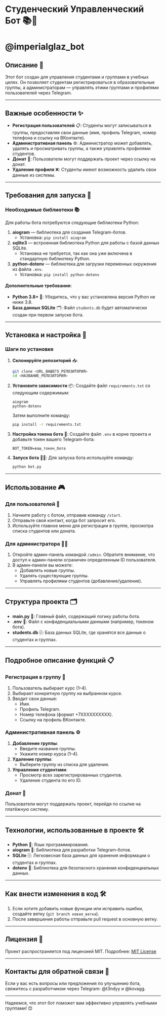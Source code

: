 # Студенческий Управленческий Бот 📚👥
# @imperialglaz_bot

## Описание 📝
Этот бот создан для управления студентами и группами в учебных целях. Он позволяет студентам регистрироваться в образовательные группы, а администраторам — управлять этими группами и профилями пользователей через Telegram.

---

## Важные особенности ✨
- **Регистрация пользователей** 📋: Студенты могут записываться в группы, предоставляя свои данные (имя, профиль Telegram, номер телефона и ссылку на ВКонтакте).
- **Административная панель** ⚙️: Администратор может добавлять, удалять и просматривать группы, а также управлять профилями студентов.
- **Донат** 💸: Пользователи могут поддержать проект через ссылку на донат.
- **Удаление профиля** ❌: Студенты имеют возможность удалить свои данные из системы.

---

## Требования для запуска 🚀

### Необходимые библиотеки 📚
Для работы бота потребуются следующие библиотеки Python:

1. **aiogram** — библиотека для создания Telegram-ботов.  
   - Установка: `pip install aiogram`
2. **sqlite3** — встроенная библиотека Python для работы с базой данных SQLite.  
   - Установка не требуется, так как она уже включена в стандартную библиотеку Python.
3. **python-dotenv** — библиотека для загрузки переменных окружения из файла `.env`.  
   - Установка: `pip install python-dotenv`

#### Дополнительные требования:
- **Python 3.8+** 🐍: Убедитесь, что у вас установлена версия Python не ниже 3.8.
- **База данных SQLite** 🗂️: Файл `students.db` будет автоматически создан при первом запуске бота.

---

## Установка и настройка 🔧

### Шаги по установке

1. **Склонируйте репозиторий** 📥:
   ```bash
   git clone <URL_ВАШЕГО_РЕПОЗИТОРИЯ>
   cd <НАЗВАНИЕ_РЕПОЗИТОРИЯ>
   ```

2. **Установите зависимости** 📦:
   Создайте файл `requirements.txt` со следующим содержимым:
   ```
   aiogram
   python-dotenv
   ```
   Затем выполните команду:
   ```bash
   pip install -r requirements.txt
   ```

3. **Настройка токена бота** 🔑:
   Создайте файл `.env` в корне проекта и добавьте токен вашего Telegram-бота:
   ```
   BOT_TOKEN=ваш_токен_бота
   ```

4. **Запуск бота** 🏃‍♂️:
   Для запуска бота используйте команду:
   ```bash
   python bot.py
   ```

---

## Использование 🎮

### Для пользователей 👤
1. Начните работу с ботом, отправив команду `/start`.
2. Отправьте свой контакт, когда бот запросит его.
3. Используйте главное меню для регистрации в группе, просмотра списка студентов или доната.

### Для администратора 👨‍💻
1. Откройте админ-панель командой `/admin`. Обратите внимание, что доступ к админ-панели ограничен определенным ID пользователя.
2. В админ-панели вы можете:
   - Добавлять новые группы.
   - Удалять существующие группы.
   - Управлять профилями студентов (добавление/удаление).

---

## Структура проекта 🗂️

- **main.py** 📜: Главный файл, содержащий логику работы бота.
- **.env** 🔑: Файл с конфиденциальными данными (например, токеном бота).
- **students.db** 🗄️: База данных SQLite, где хранятся все данные о студентах и группах.

---

## Подробное описание функций 📋

### Регистрация в группу 📝
1. Пользователь выбирает курс (1–4).
2. Выбирает конкретную группу на выбранном курсе.
3. Вводит свои данные:
   - Имя.
   - Профиль Telegram.
   - Номер телефона (формат +7XXXXXXXXXX).
   - Ссылку на профиль ВКонтакте.

### Административная панель ⚙️
1. **Добавление группы**:
   - Введите название группы.
   - Укажите номер курса (1–4).
2. **Удаление группы**:
   - Выберите группу из списка для удаления.
3. **Управление студентами**:
   - Просмотр всех зарегистрированных студентов.
   - Удаление студента по его ID.

### Донат 💸
Пользователи могут поддержать проект, перейдя по ссылке на платёжную систему.

---

## Технологии, использованные в проекте 🛠️

- **Python** 🐍: Язык программирования.
- **aiogram** 🤖: Библиотека для разработки Telegram-ботов.
- **SQLite** 🗄️: Легковесная база данных для хранения информации о студентах и группах.
- **dotenv** 🔑: Библиотека для безопасного хранения конфиденциальных данных.

---

## Как внести изменения в код 🛠️

1. Если хотите добавить новые функции или исправить ошибки, создайте ветку (`git branch новая_ветка`).
2. После завершения работы отправьте pull request в основную ветку.

---

## Лицензия 📜
Проект распространяется под лицензией MIT. Подробнее: [MIT License](https://choosealicense.com/licenses/mit/)

---

## Контакты для обратной связи 📩
Если у вас есть вопросы или предложения по улучшению бота, свяжитесь с разработчиком через Telegram: @t3ndyy и @kovagg.

---

Надеемся, что этот бот поможет вам эффективно управлять учебными группами! 😊
